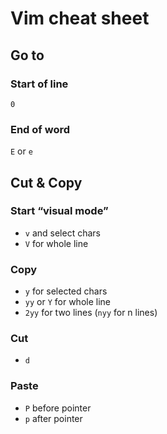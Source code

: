 # Vim cheat sheet

## Go to
### Start of line
`0`

### End of word
`E` or `e`

## Cut & Copy
### Start “visual mode”
* `v` and select chars
* `V` for whole line

### Copy
* `y` for selected chars
* `yy` or `Y` for whole line
* `2yy` for two lines (`nyy` for n lines)

### Cut
* `d`

### Paste
* `P` before pointer
* `p` after pointer

